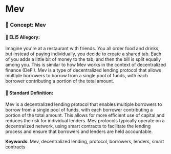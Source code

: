 # Mev

### 📘 Concept: Mev

#### 🧩 ELI5 Allegory:
Imagine you're at a restaurant with friends. You all order food and drinks, but instead of paying individually, you decide to create a shared tab. Each of you adds a little bit of money to the tab, and then the bill is split equally among you. This is similar to how Mev works in the context of decentralized finance (DeFi). Mev is a type of decentralized lending protocol that allows multiple borrowers to borrow from a single pool of funds, with each borrower contributing a portion of the total amount.

#### 📖 Standard Definition:
Mev is a decentralized lending protocol that enables multiple borrowers to borrow from a single pool of funds, with each borrower contributing a portion of the total amount. This allows for more efficient use of capital and reduces the risk for individual lenders. Mev protocols typically operate on a decentralized network, using smart contracts to facilitate the lending process and ensure that borrowers and lenders are held accountable.

**Keywords**: Mev, decentralized lending, protocol, borrowers, lenders, smart contracts